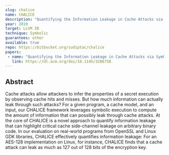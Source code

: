 ```yaml
---
slug: chalice
name: CHALICE
description: "Quantifying the Information Leakage in Cache Attacks via Symbolic Execution"
year: 2019
target: LLVM IR
technique: Symbolic
guarantees: other
available: true
repo: https://bitbucket.org/sudiptac/chalice
papers:
 - name: "Quantifying the Information Leakage in Cache Attacks via Symbolic Execution"
   link: https://dl.acm.org/doi/10.1145/3288758
---
```


## Abstract

Cache attacks allow attackers to infer the properties of a secret execution by
observing cache hits and misses. But how much information can actually leak
through such attacks? For a given program, a cache model, and an input, our
CHALICE framework leverages symbolic execution to compute the amount of
information that can possibly leak through cache attacks. At the core of CHALICE
is a novel approach to quantify information leakage that can highlight critical
cache side-channel leakage on arbitrary binary code. In our evaluation on
real-world programs from OpenSSL and Linux GDK libraries, CHALICE effectively
quantifies information leakage: For an AES-128 implementation on Linux, for
instance, CHALICE finds that a cache attack can leak as much as 127 out of 128
bits of the encryption key.
